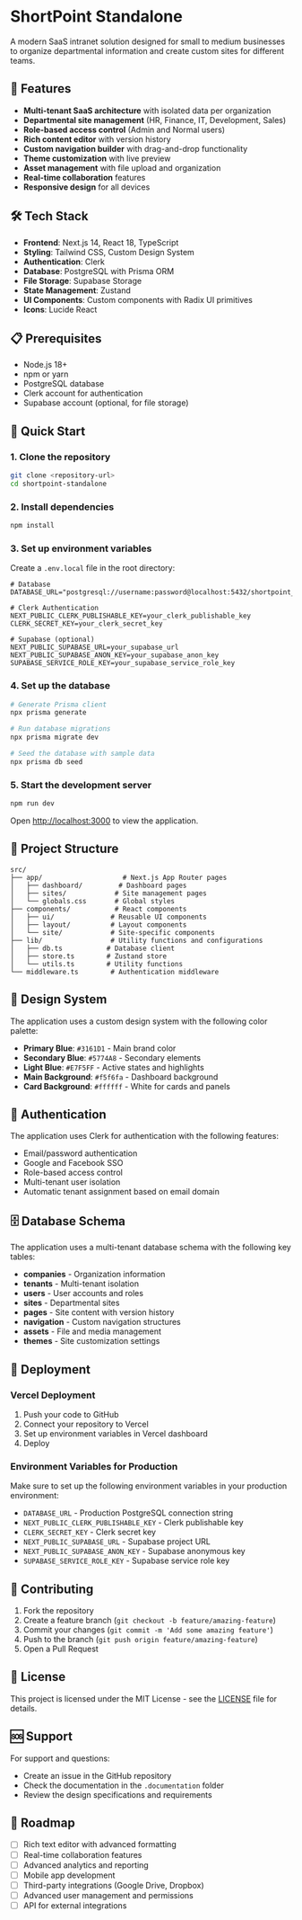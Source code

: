 # ShortPoint Standalone

A modern SaaS intranet solution designed for small to medium businesses to organize departmental information and create custom sites for different teams.

## 🚀 Features

- **Multi-tenant SaaS architecture** with isolated data per organization
- **Departmental site management** (HR, Finance, IT, Development, Sales)
- **Role-based access control** (Admin and Normal users)
- **Rich content editor** with version history
- **Custom navigation builder** with drag-and-drop functionality
- **Theme customization** with live preview
- **Asset management** with file upload and organization
- **Real-time collaboration** features
- **Responsive design** for all devices

## 🛠️ Tech Stack

- **Frontend**: Next.js 14, React 18, TypeScript
- **Styling**: Tailwind CSS, Custom Design System
- **Authentication**: Clerk
- **Database**: PostgreSQL with Prisma ORM
- **File Storage**: Supabase Storage
- **State Management**: Zustand
- **UI Components**: Custom components with Radix UI primitives
- **Icons**: Lucide React

## 📋 Prerequisites

- Node.js 18+ 
- npm or yarn
- PostgreSQL database
- Clerk account for authentication
- Supabase account (optional, for file storage)

## 🚀 Quick Start

### 1. Clone the repository

```bash
git clone <repository-url>
cd shortpoint-standalone
```

### 2. Install dependencies

```bash
npm install
```

### 3. Set up environment variables

Create a `.env.local` file in the root directory:

```env
# Database
DATABASE_URL="postgresql://username:password@localhost:5432/shortpoint_standalone"

# Clerk Authentication
NEXT_PUBLIC_CLERK_PUBLISHABLE_KEY=your_clerk_publishable_key
CLERK_SECRET_KEY=your_clerk_secret_key

# Supabase (optional)
NEXT_PUBLIC_SUPABASE_URL=your_supabase_url
NEXT_PUBLIC_SUPABASE_ANON_KEY=your_supabase_anon_key
SUPABASE_SERVICE_ROLE_KEY=your_supabase_service_role_key
```

### 4. Set up the database

```bash
# Generate Prisma client
npx prisma generate

# Run database migrations
npx prisma migrate dev

# Seed the database with sample data
npx prisma db seed
```

### 5. Start the development server

```bash
npm run dev
```

Open [http://localhost:3000](http://localhost:3000) to view the application.

## 📁 Project Structure

```
src/
├── app/                    # Next.js App Router pages
│   ├── dashboard/         # Dashboard pages
│   ├── sites/            # Site management pages
│   └── globals.css       # Global styles
├── components/           # React components
│   ├── ui/              # Reusable UI components
│   ├── layout/          # Layout components
│   └── site/            # Site-specific components
├── lib/                 # Utility functions and configurations
│   ├── db.ts           # Database client
│   ├── store.ts        # Zustand store
│   └── utils.ts        # Utility functions
└── middleware.ts        # Authentication middleware
```

## 🎨 Design System

The application uses a custom design system with the following color palette:

- **Primary Blue**: `#3161D1` - Main brand color
- **Secondary Blue**: `#5774A8` - Secondary elements
- **Light Blue**: `#E7F5FF` - Active states and highlights
- **Main Background**: `#f5f6fa` - Dashboard background
- **Card Background**: `#ffffff` - White for cards and panels

## 🔐 Authentication

The application uses Clerk for authentication with the following features:

- Email/password authentication
- Google and Facebook SSO
- Role-based access control
- Multi-tenant user isolation
- Automatic tenant assignment based on email domain

## 🗄️ Database Schema

The application uses a multi-tenant database schema with the following key tables:

- **companies** - Organization information
- **tenants** - Multi-tenant isolation
- **users** - User accounts and roles
- **sites** - Departmental sites
- **pages** - Site content with version history
- **navigation** - Custom navigation structures
- **assets** - File and media management
- **themes** - Site customization settings

## 🚀 Deployment

### Vercel Deployment

1. Push your code to GitHub
2. Connect your repository to Vercel
3. Set up environment variables in Vercel dashboard
4. Deploy

### Environment Variables for Production

Make sure to set up the following environment variables in your production environment:

- `DATABASE_URL` - Production PostgreSQL connection string
- `NEXT_PUBLIC_CLERK_PUBLISHABLE_KEY` - Clerk publishable key
- `CLERK_SECRET_KEY` - Clerk secret key
- `NEXT_PUBLIC_SUPABASE_URL` - Supabase project URL
- `NEXT_PUBLIC_SUPABASE_ANON_KEY` - Supabase anonymous key
- `SUPABASE_SERVICE_ROLE_KEY` - Supabase service role key

## 🤝 Contributing

1. Fork the repository
2. Create a feature branch (`git checkout -b feature/amazing-feature`)
3. Commit your changes (`git commit -m 'Add some amazing feature'`)
4. Push to the branch (`git push origin feature/amazing-feature`)
5. Open a Pull Request

## 📝 License

This project is licensed under the MIT License - see the [LICENSE](LICENSE) file for details.

## 🆘 Support

For support and questions:

- Create an issue in the GitHub repository
- Check the documentation in the `.documentation` folder
- Review the design specifications and requirements

## 🎯 Roadmap

- [ ] Rich text editor with advanced formatting
- [ ] Real-time collaboration features
- [ ] Advanced analytics and reporting
- [ ] Mobile app development
- [ ] Third-party integrations (Google Drive, Dropbox)
- [ ] Advanced user management and permissions
- [ ] API for external integrations 